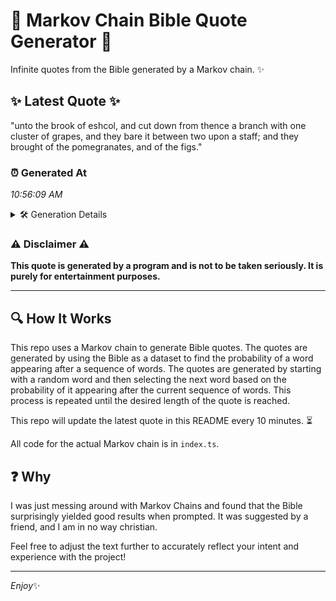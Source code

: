 # 📖 Markov Chain Bible Quote Generator 📖

Infinite quotes from the Bible generated by a Markov chain. ✨

## ✨ Latest Quote ✨
"unto the brook of eshcol, and cut down from thence a branch with one cluster of grapes, and they bare it between two upon a staff; and they brought of the pomegranates, and of the figs."

### ⏰ Generated At
*10:56:09 AM*

<details>
    <summary>🛠️ Generation Details</summary>
    <p>
        <strong>🌱 Seed:</strong> unto<br>
        <strong>🔄 Iterations:</strong> 35<br>
        <strong>📜 Context History:</strong><br>[ unto ]: the<br>[ unto, the ]: brook<br>[ unto, the, brook ]: of<br>[ unto, the, brook, of ]: eshcol,<br>[ unto, the, brook, of, eshcol, ]: and<br>[ unto, the, brook, of, eshcol,, and ]: cut<br>[ the, brook, of, eshcol,, and, cut ]: down<br>[ brook, of, eshcol,, and, cut, down ]: from<br>[ of, eshcol,, and, cut, down, from ]: thence<br>[ eshcol,, and, cut, down, from, thence ]: a<br>[ and, cut, down, from, thence, a ]: branch<br>[ cut, down, from, thence, a, branch ]: with<br>[ down, from, thence, a, branch, with ]: one<br>[ from, thence, a, branch, with, one ]: cluster<br>[ thence, a, branch, with, one, cluster ]: of<br>[ a, branch, with, one, cluster, of ]: grapes,<br>[ branch, with, one, cluster, of, grapes, ]: and<br>[ with, one, cluster, of, grapes,, and ]: they<br>[ one, cluster, of, grapes,, and, they ]: bare<br>[ cluster, of, grapes,, and, they, bare ]: it<br>[ of, grapes,, and, they, bare, it ]: between<br>[ grapes,, and, they, bare, it, between ]: two<br>[ and, they, bare, it, between, two ]: upon<br>[ they, bare, it, between, two, upon ]: a<br>[ bare, it, between, two, upon, a ]: staff;<br>[ it, between, two, upon, a, staff; ]: and<br>[ between, two, upon, a, staff;, and ]: they<br>[ two, upon, a, staff;, and, they ]: brought<br>[ upon, a, staff;, and, they, brought ]: of<br>[ a, staff;, and, they, brought, of ]: the<br>[ staff;, and, they, brought, of, the ]: pomegranates,<br>[ and, they, brought, of, the, pomegranates, ]: and<br>[ they, brought, of, the, pomegranates,, and ]: of<br>[ brought, of, the, pomegranates,, and, of ]: the<br>[ of, the, pomegranates,, and, of, the ]: figs.<br>
    </p>
</details>

### ⚠️ Disclaimer ⚠️
**This quote is generated by a program and is not to be taken seriously. It is purely for entertainment purposes.**

---

## 🔍 How It Works

This repo uses a Markov chain to generate Bible quotes. The quotes are generated by using the Bible as a dataset to find the probability of a word appearing after a sequence of words. The quotes are generated by starting with a random word and then selecting the next word based on the probability of it appearing after the current sequence of words. This process is repeated until the desired length of the quote is reached.

This repo will update the latest quote in this README every 10 minutes. ⏳

All code for the actual Markov chain is in `index.ts`.

## ❓ Why

I was just messing around with Markov Chains and found that the Bible surprisingly yielded good results when prompted. 
It was suggested by a friend, and I am in no way christian.

Feel free to adjust the text further to accurately reflect your intent and experience with the project!

---

*Enjoy*✨
